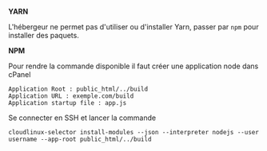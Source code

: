 **YARN**

L'hébergeur ne permet pas d'utiliser ou d'installer Yarn, passer par `npm` pour installer des paquets.

**NPM**

Pour rendre la commande disponible il faut créer une application node dans cPanel
```
Application Root : public_html/../build
Application URL : exemple.com/build
Application startup file : app.js
```

Se connecter en SSH et lancer la commande
```
cloudlinux-selector install-modules --json --interpreter nodejs --user username --app-root public_html/../build
```
